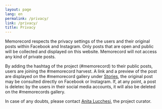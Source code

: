 ```yaml
---
layout: page
lang: en
permalink: /privacy/
link: /privacy/
title: Privacy
---
```


Memorecord respects the privacy settings of the users and their original posts within Facebook and Instagram. Only posts that are open and public will be collected and displayed on this website. Memorecord will not access any kind of private posts. 

By adding the hashtag of the project (#memorecord) to their public posts, users are joining the #memorecord harvest. A link and a preview of the post are displayed on the #memorecord gallery under [Stories](https://c2dh.github.io/memorecord/stories/), the original post may be consulted directly on Facebook or Instagram. If, at any point, a post is deletec by the users in their social media accounts, it will also be deleted on the #memorecords gallery.

In case of any doubts, please contact [Anita Lucchesi](mailto:anita.lucchesi@uni.lu), the project curator. 

<!-- more -->
